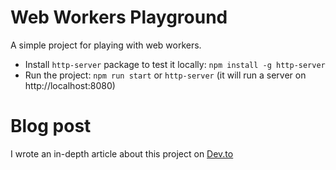 # Web Workers Playground

A simple project for playing with web workers.

- Install `http-server` package to test it locally: `npm install -g http-server`
- Run the project: `npm run start` or `http-server` (it will run a server on http://localhost:8080)

# Blog post
I wrote an in-depth article about this project on [Dev.to](https://dev.to/danielzotti/learnedtoday-web-workers-4kkb)
